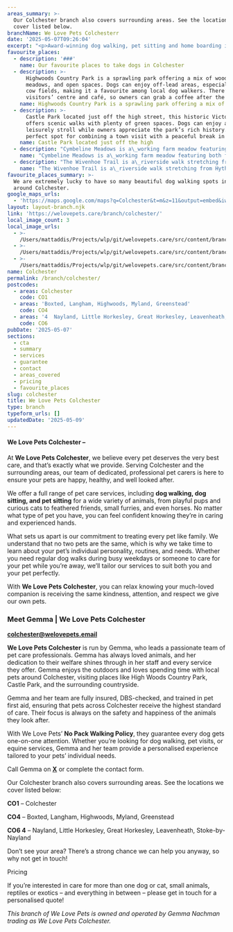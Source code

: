 ```yaml
---
areas_summary: >-
  Our Colchester branch also covers surrounding areas. See the locations we
  cover listed below.
branchName: We Love Pets Colchesterr
date: '2025-05-07T09:26:04'
excerpt: "<p>Award-winning dog walking, pet sitting and home boarding in Colchester Get in touch We Love Pets Colchester &#8211;\_ Dog walker, pet sitter and dog boarder&hellip;</p>\n"
favourite_places:
  - description: '###'
    name: Our favourite places to take dogs in Colchester
  - description: >-
      Highwoods Country Park is a sprawling park offering a mix of woodland,
      meadows, and open spaces. Dogs can enjoy off-lead areas, especially in the
      cow fields, making it a favourite among local dog walkers. There’s also a
      visitors’ centre and café, so owners can grab a coffee after the walk.
    name: Highwoods Country Park is a sprawling park offering a mix of
  - description: >-
      Castle Park located just off the high street, this historic Victorian park
      offers scenic walks with plenty of green spaces. Dogs can enjoy a
      leisurely stroll while owners appreciate the park’s rich history. It’s a
      perfect spot for combining a town visit with a peaceful break in nature.
    name: Castle Park located just off the high
  - description: "Cymbeline Meadows is a\_working farm meadow featuring both farm and woodland trails. While cattle may be present, there are routes to avoid them, providing a varied environment for adventurous dogs. The open meadows are great for letting dogs stretch their legs and explore."
    name: "Cymbeline Meadows is a\_working farm meadow featuring both farm and woodland"
  - description: "The Wivenhoe Trail is a\_riverside walk stretching from Hythe to Wivenhoe, offering beautiful views along the River Colne. It’s a peaceful trail suitable for dogs and their owners seeking a tranquil walk. You can even stop off at Wivenhoe’s dog-friendly pubs for a well-earned rest."
    name: "The Wivenhoe Trail is a\_riverside walk stretching from Hythe to"
favourite_places_summary: >-
  We are extremely lucky to have so many beautiful dog walking spots in and
  around Colchester.
google_maps_urls:
  - 'https://maps.google.com/maps?q=Colchester&t=m&z=11&output=embed&iwloc=near'
layout: layout-branch.njk
link: 'https://welovepets.care/branch/colchester/'
local_image_count: 3
local_image_urls:
  - >-
    /Users/mattaddis/Projects/wlp/git/welovepets.care/src/content/branch/images/colchester/group-shot-min-scaled.jpg
  - >-
    /Users/mattaddis/Projects/wlp/git/welovepets.care/src/content/branch/images/colchester/april-2023-group-2-1024x683.jpg
  - >-
    /Users/mattaddis/Projects/wlp/git/welovepets.care/src/content/branch/images/colchester/image-1.jpg
name: Colchester
permalink: /branch/colchester/
postcodes:
  - areas: Colchester
    code: CO1
  - areas: 'Boxted, Langham, Highwoods, Myland, Greenstead'
    code: CO4
  - areas: '4  Nayland, Little Horkesley, Great Horkesley, Leavenheath, StokebyNayland'
    code: CO6
pubDate: '2025-05-07'
sections:
  - cta
  - summary
  - services
  - guarantee
  - contact
  - areas_covered
  - pricing
  - favourite_places
slug: colchester
title: We Love Pets Colchester
type: branch
typeform_urls: []
updatedDate: '2025-05-09'
---
```


#### **We Love Pets Colchester –**

At **We Love Pets Colchester**, we believe every pet deserves the very best care, and that’s exactly what we provide. Serving Colchester and the surrounding areas, our team of dedicated, professional pet carers is here to ensure your pets are happy, healthy, and well looked after.

We offer a full range of pet care services, including **dog walking, dog sitting, and pet sitting** for a wide variety of animals, from playful pups and curious cats to feathered friends, small furries, and even horses. No matter what type of pet you have, you can feel confident knowing they’re in caring and experienced hands.

What sets us apart is our commitment to treating every pet like family. We understand that no two pets are the same, which is why we take time to learn about your pet’s individual personality, routines, and needs. Whether you need regular dog walks during busy weekdays or someone to care for your pet while you’re away, we’ll tailor our services to suit both you and your pet perfectly.

With **We Love Pets Colchester**, you can relax knowing your much-loved companion is receiving the same kindness, attention, and respect we give our own pets.

### **Meet Gemma | We Love Pets Colchester**

**[colchester@welovepets.email](mailto:colchester@welovepets.email)**

**We Love Pets Colchester** is run by Gemma, who leads a passionate team of pet care professionals. Gemma has always loved animals, and her dedication to their welfare shines through in her staff and every service they offer. Gemma enjoys the outdoors and loves spending time with local pets around Colchester, visiting places like High Woods Country Park, Castle Park, and the surrounding countryside.

Gemma and her team are fully insured, DBS-checked, and trained in pet first aid, ensuring that pets across Colchester receive the highest standard of care. Their focus is always on the safety and happiness of the animals they look after.

With We Love Pets’ **No Pack Walking Policy**, they guarantee every dog gets one-on-one attention. Whether you’re looking for dog walking, pet visits, or equine services, Gemma and her team provide a personalised experience tailored to your pets’ individual needs.

Call Gemma on **[X](tel:07702589958)** or complete the contact form.

Our Colchester branch also covers surrounding areas. See the locations we cover listed below:

**CO1** – Colchester

**CO4** – Boxted, Langham, Highwoods, Myland, Greenstead

**CO6 4** – Nayland, Little Horkesley, Great Horkesley, Leavenheath, Stoke-by-Nayland

Don’t see your area? There’s a strong chance we can help you anyway, so why not get in touch!

Pricing

If you’re interested in care for more than one dog or cat, small animals, reptiles or exotics – and everything in between – please get in touch for a personalised quote!

*This branch of We Love Pets is owned and operated by Gemma Nachman trading as We Love Pets Colchester.*

